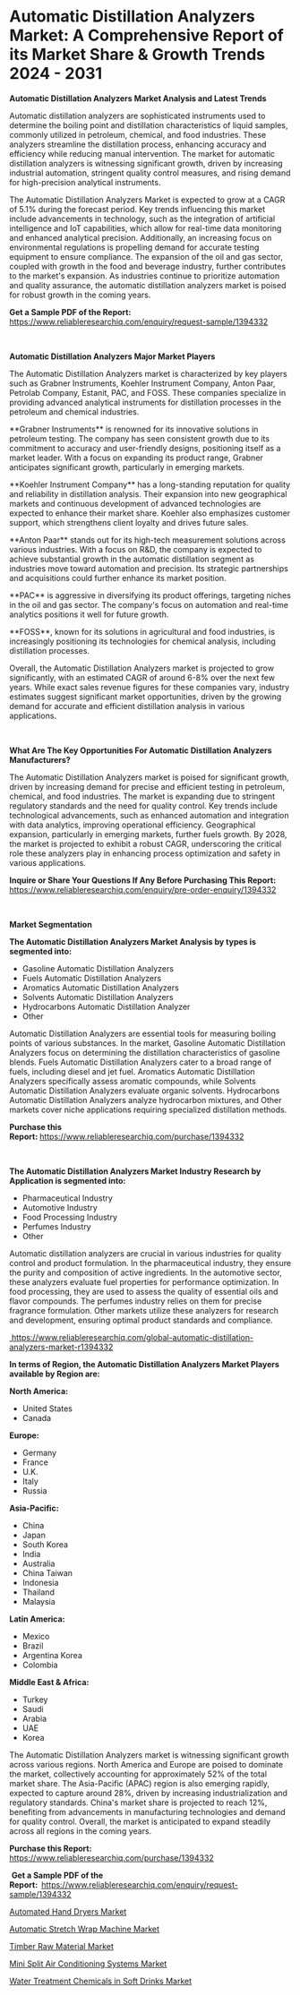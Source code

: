 <p><h1>Automatic Distillation Analyzers Market: A Comprehensive Report of its Market Share & Growth Trends 2024 - 2031</h1></p><p><strong>Automatic Distillation Analyzers Market Analysis and Latest Trends</strong></p>
<p><p>Automatic distillation analyzers are sophisticated instruments used to determine the boiling point and distillation characteristics of liquid samples, commonly utilized in petroleum, chemical, and food industries. These analyzers streamline the distillation process, enhancing accuracy and efficiency while reducing manual intervention. The market for automatic distillation analyzers is witnessing significant growth, driven by increasing industrial automation, stringent quality control measures, and rising demand for high-precision analytical instruments.</p><p>The Automatic Distillation Analyzers Market is expected to grow at a CAGR of 5.1% during the forecast period. Key trends influencing this market include advancements in technology, such as the integration of artificial intelligence and IoT capabilities, which allow for real-time data monitoring and enhanced analytical precision. Additionally, an increasing focus on environmental regulations is propelling demand for accurate testing equipment to ensure compliance. The expansion of the oil and gas sector, coupled with growth in the food and beverage industry, further contributes to the market's expansion. As industries continue to prioritize automation and quality assurance, the automatic distillation analyzers market is poised for robust growth in the coming years.</p></p>
<p><strong>Get a Sample PDF of the Report:&nbsp;</strong> <a href="https://www.reliableresearchiq.com/enquiry/request-sample/1394332">https://www.reliableresearchiq.com/enquiry/request-sample/1394332</a></p>
<p>&nbsp;</p>
<p><strong>Automatic Distillation Analyzers Major Market Players</strong></p>
<p><p>The Automatic Distillation Analyzers market is characterized by key players such as Grabner Instruments, Koehler Instrument Company, Anton Paar, Petrolab Company, Estanit, PAC, and FOSS. These companies specialize in providing advanced analytical instruments for distillation processes in the petroleum and chemical industries.</p><p>**Grabner Instruments** is renowned for its innovative solutions in petroleum testing. The company has seen consistent growth due to its commitment to accuracy and user-friendly designs, positioning itself as a market leader. With a focus on expanding its product range, Grabner anticipates significant growth, particularly in emerging markets.</p><p>**Koehler Instrument Company** has a long-standing reputation for quality and reliability in distillation analysis. Their expansion into new geographical markets and continuous development of advanced technologies are expected to enhance their market share. Koehler also emphasizes customer support, which strengthens client loyalty and drives future sales.</p><p>**Anton Paar** stands out for its high-tech measurement solutions across various industries. With a focus on R&D, the company is expected to achieve substantial growth in the automatic distillation segment as industries move toward automation and precision. Its strategic partnerships and acquisitions could further enhance its market position.</p><p>**PAC** is aggressive in diversifying its product offerings, targeting niches in the oil and gas sector. The company's focus on automation and real-time analytics positions it well for future growth.</p><p>**FOSS**, known for its solutions in agricultural and food industries, is increasingly positioning its technologies for chemical analysis, including distillation processes.</p><p>Overall, the Automatic Distillation Analyzers market is projected to grow significantly, with an estimated CAGR of around 6-8% over the next few years. While exact sales revenue figures for these companies vary, industry estimates suggest significant market opportunities, driven by the growing demand for accurate and efficient distillation analysis in various applications.</p></p>
<p>&nbsp;</p>
<p><strong>What Are The Key Opportunities For Automatic Distillation Analyzers Manufacturers?</strong></p>
<p><p>The Automatic Distillation Analyzers market is poised for significant growth, driven by increasing demand for precise and efficient testing in petroleum, chemical, and food industries. The market is expanding due to stringent regulatory standards and the need for quality control. Key trends include technological advancements, such as enhanced automation and integration with data analytics, improving operational efficiency. Geographical expansion, particularly in emerging markets, further fuels growth. By 2028, the market is projected to exhibit a robust CAGR, underscoring the critical role these analyzers play in enhancing process optimization and safety in various applications.</p></p>
<p><strong>Inquire or Share Your Questions If Any Before Purchasing This Report:</strong> <a href="https://www.reliableresearchiq.com/enquiry/pre-order-enquiry/1394332">https://www.reliableresearchiq.com/enquiry/pre-order-enquiry/1394332</a></p>
<p>&nbsp;</p>
<p><strong>Market Segmentation</strong></p>
<p><strong>The Automatic Distillation Analyzers Market Analysis by types is segmented into:</strong></p>
<p><ul><li>Gasoline Automatic Distillation Analyzers</li><li>Fuels Automatic Distillation Analyzers</li><li>Aromatics Automatic Distillation Analyzers</li><li>Solvents Automatic Distillation Analyzers</li><li>Hydrocarbons Automatic Distillation Analyzer</li><li>Other</li></ul></p>
<p><p>Automatic Distillation Analyzers are essential tools for measuring boiling points of various substances. In the market, Gasoline Automatic Distillation Analyzers focus on determining the distillation characteristics of gasoline blends. Fuels Automatic Distillation Analyzers cater to a broad range of fuels, including diesel and jet fuel. Aromatics Automatic Distillation Analyzers specifically assess aromatic compounds, while Solvents Automatic Distillation Analyzers evaluate organic solvents. Hydrocarbons Automatic Distillation Analyzers analyze hydrocarbon mixtures, and Other markets cover niche applications requiring specialized distillation methods.</p></p>
<p><strong>Purchase this Report:&nbsp;</strong><a href="https://www.reliableresearchiq.com/purchase/1394332">https://www.reliableresearchiq.com/purchase/1394332</a></p>
<p>&nbsp;</p>
<p><strong>The Automatic Distillation Analyzers Market Industry Research by Application is segmented into:</strong></p>
<p><ul><li>Pharmaceutical Industry</li><li>Automotive Industry</li><li>Food Processing Industry</li><li>Perfumes Industry</li><li>Other</li></ul></p>
<p><p>Automatic distillation analyzers are crucial in various industries for quality control and product formulation. In the pharmaceutical industry, they ensure the purity and composition of active ingredients. In the automotive sector, these analyzers evaluate fuel properties for performance optimization. In food processing, they are used to assess the quality of essential oils and flavor compounds. The perfumes industry relies on them for precise fragrance formulation. Other markets utilize these analyzers for research and development, ensuring optimal product standards and compliance.</p></p>
<p><a href="https://www.reliableresearchiq.com/global-automatic-distillation-analyzers-market-r1394332">&nbsp;https://www.reliableresearchiq.com/global-automatic-distillation-analyzers-market-r1394332</a></p>
<p><strong>In terms of Region, the Automatic Distillation Analyzers Market Players available by Region are:</strong></p>
<p>
    <p> <strong> North America: </strong>
        <ul>
            <li>United States</li>
            <li>Canada</li>
        </ul>
        </p> 
    <p> <strong> Europe: </strong>
        <ul>
            <li>Germany</li>
            <li>France</li>
            <li>U.K.</li>
            <li>Italy</li>
            <li>Russia</li>
        </ul>
        </p> 
    <p> <strong> Asia-Pacific: </strong>
        <ul>
            <li>China</li>
            <li>Japan</li>
            <li>South Korea</li>
            <li>India</li>
            <li>Australia</li>
            <li>China Taiwan</li>
            <li>Indonesia</li>
            <li>Thailand</li>
            <li>Malaysia</li>
        </ul>
        </p> 
    <p> <strong> Latin America: </strong>
        <ul>
            <li>Mexico</li>
            <li>Brazil</li>
            <li>Argentina Korea</li>
            <li>Colombia</li>
        </ul>
        </p> 
    <p> <strong> Middle East & Africa: </strong>
        <ul>
            <li>Turkey</li>
            <li>Saudi</li>
            <li>Arabia</li>
            <li>UAE</li>
            <li>Korea</li>
        </ul>
    </p>
    </p>
<p><p>The Automatic Distillation Analyzers market is witnessing significant growth across various regions. North America and Europe are poised to dominate the market, collectively accounting for approximately 52% of the total market share. The Asia-Pacific (APAC) region is also emerging rapidly, expected to capture around 28%, driven by increasing industrialization and regulatory standards. China's market share is projected to reach 12%, benefiting from advancements in manufacturing technologies and demand for quality control. Overall, the market is anticipated to expand steadily across all regions in the coming years.</p></p>
<p><strong>Purchase this Report: </strong><a href="https://www.reliableresearchiq.com/purchase/1394332">https://www.reliableresearchiq.com/purchase/1394332</a></p>
<p>&nbsp;<strong>Get a Sample PDF of the Report:&nbsp;&nbsp;</strong><a href="https://www.reliableresearchiq.com/enquiry/request-sample/1394332">https://www.reliableresearchiq.com/enquiry/request-sample/1394332</a></p>
<p><strong></strong></p>
<p><p><a href="https://www.linkedin.com/pulse/global-automated-hand-dryers-market-opportunities-forecast-period-smzwc?trackingId=w%2Fw5%2F7doQ%2F6U41dpOxcJYA%3D%3D">Automated Hand Dryers Market</a></p><p><a href="https://www.linkedin.com/pulse/global-automatic-stretch-wrap-machine-market-size-expected-experience-bez6c?trackingId=ylWAiPYBRjuWn72F%2BQ8xxQ%3D%3D">Automatic Stretch Wrap Machine Market</a></p><p><a href="https://issuu.com/reportprime-2/docs/timber-raw-material-market-size-203_81c67936b764af">Timber Raw Material Market</a></p><p><a href="https://www.linkedin.com/pulse/what-current-future-prospects-mini-split-air-conditioning-systems-f7ewc?trackingId=4m3j2gFNSvuZXtW56DiFCg%3D%3D">Mini Split Air Conditioning Systems Market</a></p><p><a href="https://issuu.com/reportprime-2/docs/water-treatment-chemicals-in-soft-d_1803b99353eb67">Water Treatment Chemicals in Soft Drinks Market</a></p></p>
